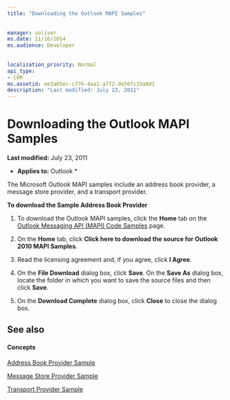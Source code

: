```yaml
---
title: "Downloading the Outlook MAPI Samples"
 
 
manager: soliver
ms.date: 11/16/2014
ms.audience: Developer
 
 
localization_priority: Normal
api_type:
- COM
ms.assetid: ee3a65ec-c776-4aa1-a772-de56fc33a8d1
description: "Last modified: July 23, 2011"
---
```


# Downloading the Outlook MAPI Samples

 **Last modified:** July 23, 2011 
  
 * **Applies to:** Outlook * 
  
The Microsoft Outlook MAPI samples include an address book provider, a message store provider, and a transport provider.
  
 **To download the Sample Address Book Provider**
  
1. To download the Outlook MAPI samples, click the **Home** tab on the [Outlook Messaging API (MAPI) Code Samples](http://ol2010mapisamples.codeplex.com/) page. 
    
2. On the **Home** tab, click **Click here to download the source for Outlook 2010 MAPI Samples**.
    
3. Read the licensing agreement and, if you agree, click **I Agree**.
    
4. On the **File Download** dialog box, click **Save**. On the **Save As** dialog box, locate the folder in which you want to save the source files and then click **Save**.
    
5. On the **Download Complete** dialog box, click **Close** to close the dialog box. 
    
## See also

#### Concepts

[Address Book Provider Sample](address-book-provider-sample.md)
  
[Message Store Provider Sample](message-store-provider-sample.md)
  
[Transport Provider Sample](transport-provider-sample.md)

